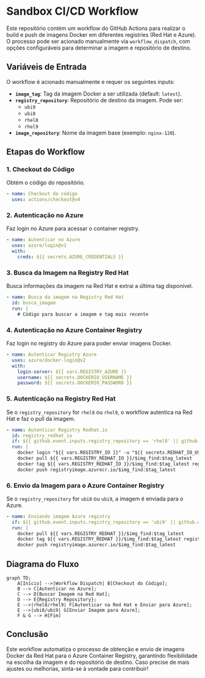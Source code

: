 # Sandbox CI/CD Workflow

Este repositório contém um workflow do GitHub Actions para realizar o build e push de imagens Docker em diferentes registries (Red Hat e Azure). O processo pode ser acionado manualmente via `workflow_dispatch`, com opções configuráveis para determinar a imagem e repositório de destino.

## Variáveis de Entrada

O workflow é acionado manualmente e requer os seguintes inputs:

- **`image_tag`**: Tag da imagem Docker a ser utilizada (default: `latest`).
- **`registry_repository`**: Repositório de destino da imagem. Pode ser:
  - `ubi9`
  - `ubi8`
  - `rhel8`
  - `rhel9`
- **`image_repository`**: Nome da imagem base (exemplo: `nginx-120`).

## Etapas do Workflow

### 1. Checkout do Código

Obtém o código do repositório.

```yaml
- name: Checkout do código
  uses: actions/checkout@v4
```

### 2. Autenticação no Azure

Faz login no Azure para acessar o container registry.

```yaml
- name: Autenticar no Azure
  uses: azure/login@v1
  with:
    creds: ${{ secrets.AZURE_CREDENTIALS }}
```

### 3. Busca da Imagem na Registry Red Hat

Busca informações da imagem na Red Hat e extrai a última tag disponível.

```yaml
- name: Busca da imagem na Registry Red Hat
  id: busca_imagem
  run: |
    # Código para buscar a imagem e tag mais recente
```

### 4. Autenticação no Azure Container Registry

Faz login no registry do Azure para poder enviar imagens Docker.

```yaml
- name: Autenticar Registry Azure
  uses: azure/docker-login@v2
  with:
    login-server: ${{ vars.REGISTRY_AZURE }}
    username: ${{ secrets.DOCKERIO_USERNAME }}
    password: ${{ secrets.DOCKERIO_PASSWORD }}
```

### 5. Autenticação na Registry Red Hat

Se o `registry_repository` for `rhel8` ou `rhel9`, o workflow autentica na Red Hat e faz o pull da imagem.

```yaml
- name: Autenticar Registry Redhat.io 
  id: registry_redhat_io
  if: ${{ github.event.inputs.registry_repository == 'rhel8' || github.event.inputs.registry_repository == 'rhel9' }}
  run: |
    docker login "${{ vars.REGISTRY_IO }}" -u "${{ secrets.REDHAT_IO_USERNAME }}" --password-stdin
    docker pull ${{ vars.REGISTRY_REDHAT_IO }}/$img_find:$tag_latest 
    docker tag ${{ vars.REGISTRY_REDHAT_IO }}/$img_find:$tag_latest registryimage.azurecr.io/$img_find:$tag_latest
    docker push registryimage.azurecr.io/$img_find:$tag_latest
```

### 6. Envio da Imagem para o Azure Container Registry

Se o `registry_repository` for `ubi8` ou `ubi9`, a imagem é enviada para o Azure.

```yaml
- name: Enviando imagem Azure registry
  if: ${{ github.event.inputs.registry_repository == 'ubi9' || github.event.inputs.registry_repository == 'ubi8' }}
  run: |
    docker pull ${{ vars.REGISTRY_REDHAT }}/$img_find:$tag_latest          
    docker tag ${{ vars.REGISTRY_REDHAT }}/$img_find:$tag_latest registryimage.azurecr.io/$img_find:$tag_latest
    docker push registryimage.azurecr.io/$img_find:$tag_latest
```

## Diagrama do Fluxo

```mermaid
graph TD;
    A[Início] -->|Workflow Dispatch| B[Checkout do Código];
    B --> C[Autenticar no Azure];
    C --> D[Buscar Imagem na Red Hat];
    D --> E{Registry Repository};
    E -->|rhel8/rhel9| F[Autenticar na Red Hat e Enviar para Azure];
    E -->|ubi8/ubi9| G[Enviar Imagem para Azure];
    F & G --> H[Fim]
```

## Conclusão

Este workflow automatiza o processo de obtenção e envio de imagens Docker da Red Hat para o Azure Container Registry, garantindo flexibilidade na escolha da imagem e do repositório de destino. Caso precise de mais ajustes ou melhorias, sinta-se à vontade para contribuir!